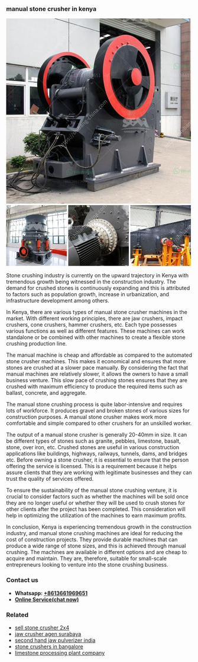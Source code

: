 <h3>manual stone crusher in kenya</h3><img src='1708587049.jpg' alt=''><p>Stone crushing industry is currently on the upward trajectory in Kenya with tremendous growth being witnessed in the construction industry. The demand for crushed stones is continuously expanding and this is attributed to factors such as population growth, increase in urbanization, and infrastructure development among others.</p><p>In Kenya, there are various types of manual stone crusher machines in the market. With different working principles, there are jaw crushers, impact crushers, cone crushers, hammer crushers, etc. Each type possesses various functions as well as different features. These machines can work standalone or be combined with other machines to create a flexible stone crushing production line.</p><p>The manual machine is cheap and affordable as compared to the automated stone crusher machines. This makes it economical and ensures that more stones are crushed at a slower pace manually. By considering the fact that manual machines are relatively slower, it allows the owners to have a small business venture. This slow pace of crushing stones ensures that they are crushed with maximum efficiency to produce the required items such as ballast, concrete, and aggregate.</p><p>The manual stone crushing process is quite labor-intensive and requires lots of workforce. It produces gravel and broken stones of various sizes for construction purposes. A manual stone crusher makes work more comfortable and simple compared to other crushers for an unskilled worker.</p><p>The output of a manual stone crusher is generally 20-40mm in size. It can be different types of stones such as granite, pebbles, limestone, basalt, stone, over iron, etc. Crushed stones are useful in various construction applications like buildings, highways, railways, tunnels, dams, and bridges etc. Before owning a stone crusher, it is essential to ensure that the person offering the service is licensed. This is a requirement because it helps assure clients that they are working with legitimate businesses and they can trust the quality of services offered.</p><p>To ensure the sustainability of the manual stone crushing venture, it is crucial to consider factors such as whether the machines will be sold once they are no longer useful or whether they will be used to crush stones for other clients after the project has been completed. This consideration will help in optimizing the utilization of the machines to earn maximum profits.</p><p>In conclusion, Kenya is experiencing tremendous growth in the construction industry, and manual stone crushing machines are ideal for reducing the cost of construction projects. They provide durable machines that can produce a wide range of stone sizes, and this is achieved through manual crushing. The machines are available in different options and are cheap to acquire and maintain. They are, therefore, suitable for small-scale entrepreneurs looking to venture into the stone crushing business.</p><h3>Contact us</h3><ul><li><strong>Whatsapp:&nbsp;<a href="https://wa.me/8613661969651">+8613661969651</a></strong></li><li><a href="https://swt.shibang-china.com/?git&amp;zhl&amp;manual stone crusher in kenya"><strong>Online Service(chat now)</strong></a></li></ul><h3>Related</h3><ul><li><a href='sell stone crusher 2x4.md'>sell stone crusher 2x4</a></li><li><a href='jaw crusher agen surabaya.md'>jaw crusher agen surabaya</a></li><li><a href='second hand jaw pulverizer india.md'>second hand jaw pulverizer india</a></li><li><a href='stone crushers in bangalore.md'>stone crushers in bangalore</a></li><li><a href='limestone processing plant company.md'>limestone processing plant company</a></li></ul>